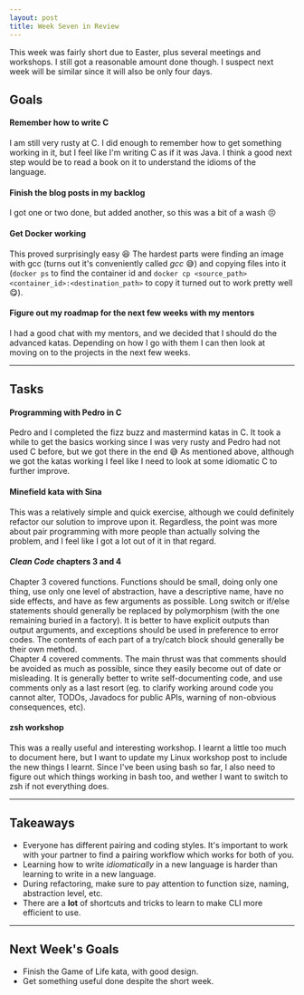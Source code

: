 ```yaml
---
layout: post
title: Week Seven in Review
---
```


This week was fairly short due to Easter, plus several meetings and workshops. I still got a reasonable amount done though. I suspect next week will be similar since it will also be only four days.

## Goals

#### Remember how to write C

I am still very rusty at C. I did enough to remember how to get something working in it, but I feel like I'm writing C as if it was Java. I think a good next step would be to read a book on it to understand the idioms of the language.

#### Finish the blog posts in my backlog

I got one or two done, but added another, so this was a bit of a wash :persevere:

#### Get Docker working

This proved surprisingly easy :satisfied: The hardest parts were finding an image with gcc (turns out it's conveniently called _gcc_ :sweat_smile:) and copying files into it (`docker ps` to find the container id and `docker cp <source_path> <container_id>:<destination_path>` to copy it turned out to work pretty well :yum:). 

#### Figure out my roadmap for the next few weeks with my mentors

I had a good chat with my mentors, and we decided that I should do the advanced katas. Depending on how I go with them I can then look at moving on to the projects in the next few weeks.

---

## Tasks

#### Programming with Pedro in C

Pedro and I completed the fizz buzz and mastermind katas in C. It took a while to get the basics working since I was very rusty and Pedro had not used C before, but we got there in the end :sweat_smile: As mentioned above, although we got the katas working I feel like I need to look at some idiomatic C to further improve.

#### Minefield kata with Sina

This was a relatively simple and quick exercise, although we could definitely refactor our solution to improve upon it. Regardless, the point was more about pair programming with more people than actually solving the problem, and I feel like I got a lot out of it in that regard.

#### _Clean Code_ chapters 3 and 4

Chapter 3 covered functions. Functions should be small, doing only one thing, use only one level of abstraction, have a descriptive name, have no side effects, and have as few arguments as possible. Long switch or if/else statements should generally be replaced by polymorphism (with the one remaining buried in a factory). It is better to have explicit outputs than output arguments, and exceptions should be used in preference to error codes. The contents of each part of a try/catch block should generally be their own method.  
Chapter 4 covered comments. The main thrust was that comments should be avoided as much as possible, since they easily become out of date or misleading. It is generally better to write self-documenting code, and use comments only as a last resort (eg. to clarify working around code you cannot alter, TODOs, Javadocs for public APIs, warning of non-obvious consequences,  etc).

#### zsh workshop

This was a really useful and interesting workshop. I learnt a little too much to document here, but I want to update my Linux workshop post to include the new things I learnt. Since I've been using bash so far, I also need to figure out which things working in bash too, and wether I want to switch to zsh if not everything does.

---

## Takeaways

* Everyone has different pairing and coding styles. It's important to work with your partner to find a pairing workflow which works for both of you.  
* Learning how to write _idiomatically_ in a new language is harder than learning to write in a new language.
* During refactoring, make sure to pay attention to function size, naming, abstraction level, etc.
* There are a **lot** of shortcuts and tricks to learn to make CLI more efficient to use.

---

## Next Week's Goals

* Finish the Game of Life kata, with good design.
* Get something useful done despite the short week.
